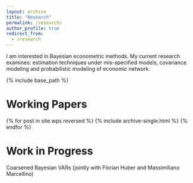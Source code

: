 ```yaml
---
layout: archive
title: "Research"
permalink: /research/
author_profile: true
redirect_from:
  - /research
---
```


I am interested in Bayesian econometric methods. My current research examines:
estimation techniques under mis-specified models, covariance modeling and
probabilistic modeling of economic network.

{% include base_path %}

# Working Papers

{% for post in site.wps reversed %}
  {% include archive-single.html %}
{% endfor %}

# Work in Progress

Coarsened Bayesian VARs (jointly with Florian Huber and Massimiliano Marcellino)